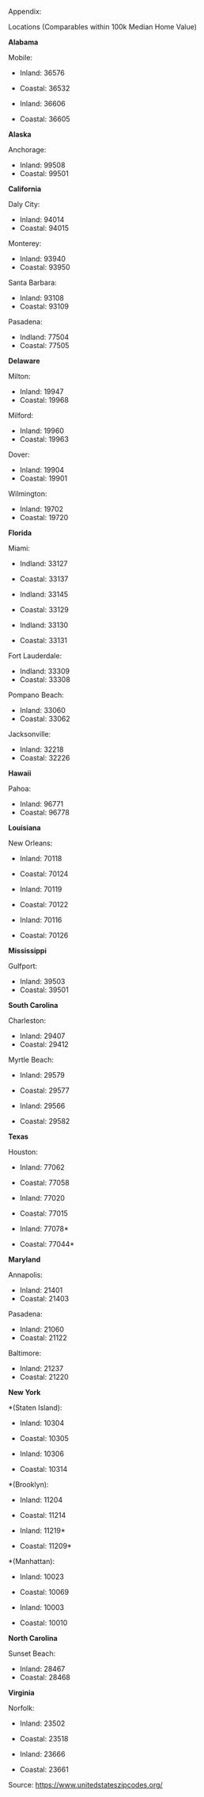 Appendix:


Locations (Comparables within 100k Median Home Value)

**Alabama**

Mobile:
- Inland: 36576
- Coastal: 36532

- Inland: 36606
- Coastal: 36605

**Alaska**

Anchorage:
- Inland: 99508
- Coastal: 99501

**California**

Daly City:
- Inland: 94014
- Coastal: 94015

Monterey:
- Inland: 93940
- Coastal: 93950

Santa Barbara:
- Inland: 93108
- Coastal: 93109

Pasadena:
- Indland: 77504
- Coastal: 77505

**Delaware**

Milton:
- Inland: 19947
- Coastal: 19968

Milford:
- Inland: 19960
- Coastal: 19963

Dover:
- Inland: 19904
- Coastal: 19901

Wilmington:
- Inland: 19702
- Coastal: 19720


**Florida**

Miami:
- Indland: 33127
- Coastal: 33137

- Indland: 33145
- Coastal: 33129

- Indland: 33130
- Coastal: 33131

Fort Lauderdale:
- Indland: 33309
- Coastal: 33308

Pompano Beach:
- Inland: 33060
- Coastal: 33062

Jacksonville:
- Inland: 32218
- Coastal: 32226

**Hawaii**

Pahoa:
- Inland: 96771
- Coastal: 96778

**Louisiana**

New Orleans:
- Inland: 70118
- Coastal: 70124

- Inland: 70119
- Coastal: 70122

- Inland: 70116
- Coastal: 70126

**Mississippi**

Gulfport:
- Inland: 39503
- Coastal: 39501



**South Carolina**

Charleston:
- Inland: 29407
- Coastal: 29412

Myrtle Beach:
- Inland: 29579
- Coastal: 29577

- Inland: 29566
- Coastal: 29582

**Texas**

Houston:
- Inland: 77062
- Coastal: 77058

- Inland: 77020
- Coastal: 77015

- Inland: 77078*
- Coastal: 77044*

**Maryland**

Annapolis:
- Inland: 21401
- Coastal: 21403

Pasadena: 
- Inland: 21060
- Coastal: 21122

Baltimore:
- Inland: 21237
- Coastal: 21220


**New York**

*(Staten Island):
- Inland: 10304
- Coastal: 10305

- Inland: 10306
- Coastal: 10314

*(Brooklyn):
- Inland: 11204
- Coastal: 11214

- Inland: 11219*
- Coastal: 11209*

*(Manhattan):
- Inland: 10023
- Coastal: 10069

- Inland: 10003
- Coastal: 10010


**North Carolina**

Sunset Beach:
- Inland: 28467
- Coastal: 28468


**Virginia**

Norfolk:
- Inland: 23502
- Coastal: 23518

- Inland: 23666
- Coastal: 23661


Source:
https://www.unitedstateszipcodes.org/
